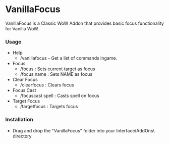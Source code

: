 # VanillaFocus
VanillaFocus is a Classic WoW Addon that provides basic focus functionality for Vanilla WoW.

### Usage
- Help
  - /vanillafocus - Get a list of commands ingame.
- Focus
  - /focus : Sets current target as focus
  - /focus name : Sets NAME as focus
- Clear Focus
  - /clearfocus : Clears focus
- Focus Cast
  - /focuscast spell : Casts spell on focus
- Target Focus
  - /targetfocus : Targets focus

### Installation
- Drag and drop the "VanillaFocus" folder into your Interface\AddOns\ directory

